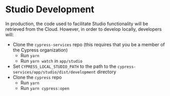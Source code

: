 # Studio Development

In production, the code used to facilitate Studio functionality will be retrieved from the Cloud. However, in order to develop locally, developers will:

- Clone the `cypress-services` repo (this requires that you be a member of the Cypress organization)
  - Run `yarn`
  - Run `yarn watch` in `app/studio`
- Set `CYPRESS_LOCAL_STUDIO_PATH` to the path to the `cypress-services/app/studio/dist/development` directory
- Clone the `cypress` repo
  - Run `yarn`
  - Run `yarn cypress:open`
